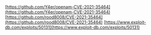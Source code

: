 [https://github.com/Y4er/openam-CVE-2021-35464](https://github.com/Y4er/openam-CVE-2021-35464)
[https://github.com/rood8008/CVE-2021-35464](https://github.com/rood8008/CVE-2021-35464)
[https://www.exploit-db.com/exploits/50131](https://www.exploit-db.com/exploits/50131)
